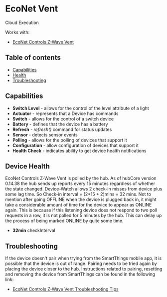 # EcoNet Vent

Cloud Execution

Works with: 

* [EcoNet Controls Z-Wave Vent](https://www.smartthings.com/works-with-smartthings/econet-controls/econet-controls-z-wave-vent)

## Table of contents

* [Capabilities](#capabilities)
* [Health](#device-health)
* [Troubleshooting](#troubleshooting)

## Capabilities

* **Switch Level** - allows for the control of the level attribute of a light
* **Actuator** - represents that a Device has commands
* **Switch** - allows for the control of a switch device
* **Battery** - defines that the device has a battery
* **Refresh** - _refresh()_ command for status updates
* **Sensor** - detects sensor events
* **Polling** - allows for the polling of devices that support it
* **Configuration** - allow configuration of devices that support it
* **Health Check** - indicates ability to get device health notifications

## Device Health

EcoNet Controls Z-Wave Vent is polled by the hub.
As of hubCore version 0.14.38 the hub sends up reports every 15 minutes regardless of whether the state changed.
Device-Watch allows 2 check-in misses from device plus some lag time. So Check-in interval = (2*15 + 2)mins = 32 mins.
Not to mention after going OFFLINE when the device is plugged back in, it might take a considerable amount of time for
the device to appear as ONLINE again. This is because if this listening device does not respond to two poll requests in a row,
it is not polled for 5 minutes by the hub. This can delay up the process of being marked ONLINE by quite some time.

* __32min__ checkInterval

## Troubleshooting

If the device doesn't pair when trying from the SmartThings mobile app, it is possible that the device is out of range.
Pairing needs to be tried again by placing the device closer to the hub.
Instructions related to pairing, resetting and removing the device from SmartThings can be found in the following link:
* [EcoNet Controls Z-Wave Vent Troubleshooting Tips](https://support.smartthings.com/hc/en-us/articles/204556420-EcoNet-EV100-Vent)